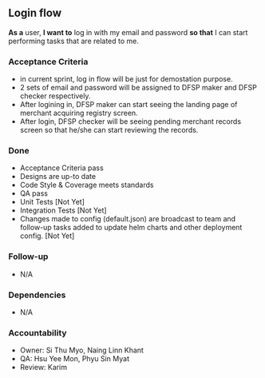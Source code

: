 ## Login flow

**As a** user, **I want to** log in with my email and password **so that** I can start performing tasks that are related to me.

### Acceptance Criteria

* in current sprint, log in flow will be just for demostation purpose.
* 2 sets of email and password will be assigned to DFSP maker and DFSP checker respectively.
* After logining in, DFSP maker can start seeing the landing page of merchant acquiring registry screen.
* After login, DFSP checker will be seeing pending merchant records screen so that he/she can start reviewing the records.

### Done
 * Acceptance Criteria pass 
 * Designs are up-to date 
 * Code Style & Coverage meets standards 
 * QA pass 
 * Unit Tests [Not Yet]
 * Integration Tests [Not Yet] 
 * Changes made to config (default.json) are broadcast to team and follow-up tasks added to update helm charts and other deployment config. [Not Yet]


### Follow-up 
 * N/A 
  

### Dependencies
 * N/A 

  
### Accountability
 * Owner: Si Thu Myo, Naing Linn Khant
 * QA: Hsu Yee Mon, Phyu Sin Myat  
 * Review: Karim
